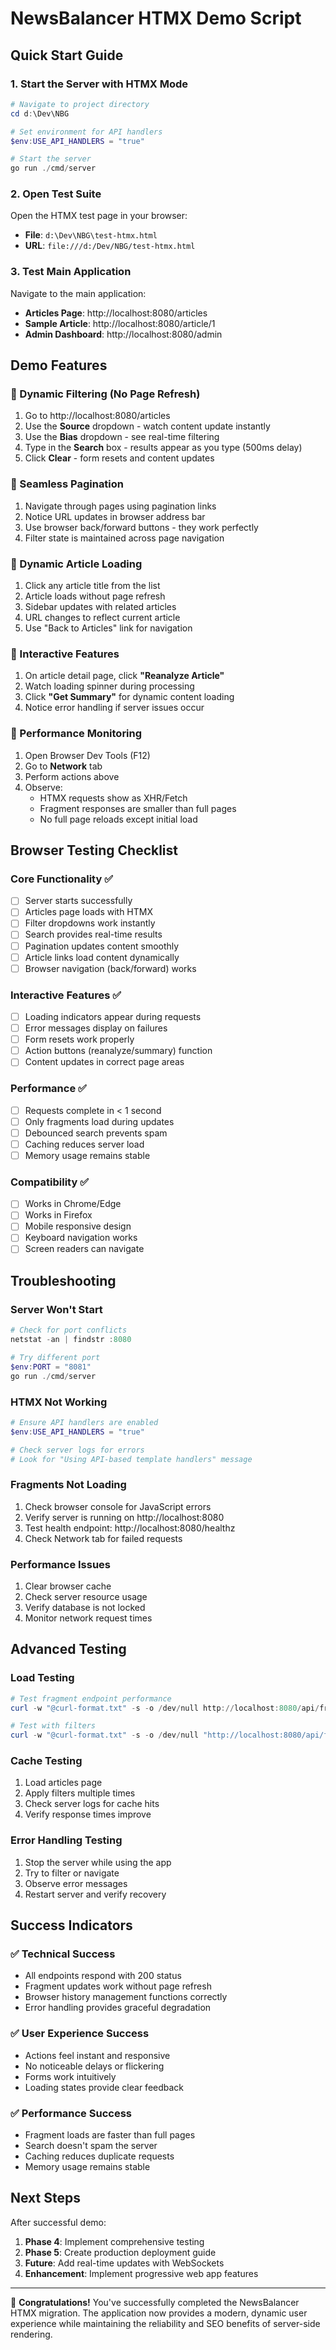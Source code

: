 # NewsBalancer HTMX Demo Script

## Quick Start Guide

### 1. Start the Server with HTMX Mode
```powershell
# Navigate to project directory
cd d:\Dev\NBG

# Set environment for API handlers
$env:USE_API_HANDLERS = "true"

# Start the server
go run ./cmd/server
```

### 2. Open Test Suite
Open the HTMX test page in your browser:
- **File**: `d:\Dev\NBG\test-htmx.html`  
- **URL**: `file:///d:/Dev/NBG/test-htmx.html`

### 3. Test Main Application
Navigate to the main application:
- **Articles Page**: http://localhost:8080/articles
- **Sample Article**: http://localhost:8080/article/1
- **Admin Dashboard**: http://localhost:8080/admin

## Demo Features

### 🎯 Dynamic Filtering (No Page Refresh)
1. Go to http://localhost:8080/articles
2. Use the **Source** dropdown - watch content update instantly
3. Use the **Bias** dropdown - see real-time filtering
4. Type in the **Search** box - results appear as you type (500ms delay)
5. Click **Clear** - form resets and content updates

### 🎯 Seamless Pagination  
1. Navigate through pages using pagination links
2. Notice URL updates in browser address bar
3. Use browser back/forward buttons - they work perfectly
4. Filter state is maintained across page navigation

### 🎯 Dynamic Article Loading
1. Click any article title from the list
2. Article loads without page refresh
3. Sidebar updates with related articles
4. URL changes to reflect current article
5. Use "Back to Articles" link for navigation

### 🎯 Interactive Features
1. On article detail page, click **"Reanalyze Article"**
2. Watch loading spinner during processing
3. Click **"Get Summary"** for dynamic content loading
4. Notice error handling if server issues occur

### 🎯 Performance Monitoring
1. Open Browser Dev Tools (F12)
2. Go to **Network** tab
3. Perform actions above
4. Observe:
   - HTMX requests show as XHR/Fetch
   - Fragment responses are smaller than full pages
   - No full page reloads except initial load

## Browser Testing Checklist

### Core Functionality ✅
- [ ] Server starts successfully
- [ ] Articles page loads with HTMX
- [ ] Filter dropdowns work instantly  
- [ ] Search provides real-time results
- [ ] Pagination updates content smoothly
- [ ] Article links load content dynamically
- [ ] Browser navigation (back/forward) works

### Interactive Features ✅
- [ ] Loading indicators appear during requests
- [ ] Error messages display on failures
- [ ] Form resets work properly
- [ ] Action buttons (reanalyze/summary) function
- [ ] Content updates in correct page areas

### Performance ✅
- [ ] Requests complete in < 1 second
- [ ] Only fragments load during updates
- [ ] Debounced search prevents spam
- [ ] Caching reduces server load
- [ ] Memory usage remains stable

### Compatibility ✅
- [ ] Works in Chrome/Edge
- [ ] Works in Firefox
- [ ] Mobile responsive design
- [ ] Keyboard navigation works
- [ ] Screen readers can navigate

## Troubleshooting

### Server Won't Start
```powershell
# Check for port conflicts
netstat -an | findstr :8080

# Try different port
$env:PORT = "8081"
go run ./cmd/server
```

### HTMX Not Working
```powershell
# Ensure API handlers are enabled
$env:USE_API_HANDLERS = "true"

# Check server logs for errors
# Look for "Using API-based template handlers" message
```

### Fragments Not Loading
1. Check browser console for JavaScript errors
2. Verify server is running on http://localhost:8080
3. Test health endpoint: http://localhost:8080/healthz
4. Check Network tab for failed requests

### Performance Issues
1. Clear browser cache
2. Check server resource usage
3. Verify database is not locked
4. Monitor network request times

## Advanced Testing

### Load Testing
```powershell
# Test fragment endpoint performance
curl -w "@curl-format.txt" -s -o /dev/null http://localhost:8080/api/fragments/articles

# Test with filters
curl -w "@curl-format.txt" -s -o /dev/null "http://localhost:8080/api/fragments/articles?bias=left&page=2"
```

### Cache Testing
1. Load articles page
2. Apply filters multiple times
3. Check server logs for cache hits
4. Verify response times improve

### Error Handling Testing
1. Stop the server while using the app
2. Try to filter or navigate
3. Observe error messages
4. Restart server and verify recovery

## Success Indicators

### ✅ Technical Success
- All endpoints respond with 200 status
- Fragment updates work without page refresh
- Browser history management functions correctly
- Error handling provides graceful degradation

### ✅ User Experience Success  
- Actions feel instant and responsive
- No noticeable delays or flickering
- Forms work intuitively
- Loading states provide clear feedback

### ✅ Performance Success
- Fragment loads are faster than full pages
- Search doesn't spam the server
- Caching reduces duplicate requests
- Memory usage remains stable

## Next Steps

After successful demo:
1. **Phase 4**: Implement comprehensive testing
2. **Phase 5**: Create production deployment guide
3. **Future**: Add real-time updates with WebSockets
4. **Enhancement**: Implement progressive web app features

---

🎉 **Congratulations!** You've successfully completed the NewsBalancer HTMX migration. The application now provides a modern, dynamic user experience while maintaining the reliability and SEO benefits of server-side rendering.
